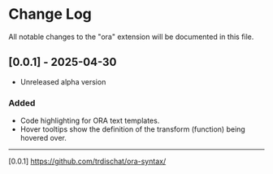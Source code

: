 # Change Log

All notable changes to the "ora" extension will be documented in this file.

## [0.0.1] - 2025-04-30

- Unreleased alpha version

### Added

- Code highlighting for ORA text templates.
- Hover tooltips show the definition of the transform (function) being hovered over.

---
[0.0.1] https://github.com/trdischat/ora-syntax/
